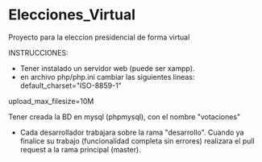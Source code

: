 # Elecciones_Virtual
Proyecto para la eleccion presidencial de forma virtual

INSTRUCCIONES:
- Tener instalado un servidor web (puede ser xampp).
- en archivo php/php.ini cambiar las siguientes lineas:
default_charset="ISO-8859-1"

upload_max_filesize=10M

Tener creada la BD en mysql (phpmysql), con el nombre "votaciones"
- Cada desarrollador trabajara sobre la rama "desarrollo". Cuando ya finalice su trabajo (funcionalidad completa sin errores) realizara el pull request a la rama principal (master).
